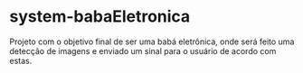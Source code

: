 # system-babaEletronica
Projeto com o objetivo final de ser uma babá eletrônica, onde será feito uma detecção de imagens e enviado um sinal para o usuário de acordo com estas.
